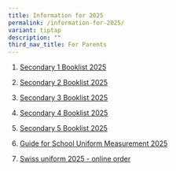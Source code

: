 ```yaml
---
title: Information for 2025
permalink: /information-for-2025/
variant: tiptap
description: ""
third_nav_title: For Parents
---
```

<ol data-tight="true" class="tight">
<li>
<p><a href="/files/SCSS_2025_Sec1_Booklist_v01Nov24.pdf" rel="noopener noreferrer nofollow" target="_blank">Secondary 1 Booklist 2025</a>
</p>
</li>
<li>
<p><a href="/files/Swiss_Cottage_Sec_2_Booklist_2025.pdf" rel="noopener noreferrer nofollow" target="_blank">Secondary 2 Booklist 2025</a>
</p>
</li>
<li>
<p><a href="/files/Swiss_Cottage_Sec_3_Booklist_2025.pdf" rel="noopener noreferrer nofollow" target="_blank">Secondary 3 Booklist 2025</a>
</p>
</li>
<li>
<p><a href="/files/Swiss_Cottage_Sec_4_Booklist_2025.pdf" rel="noopener noreferrer nofollow" target="_blank">Secondary 4 Booklist 2025</a>
</p>
</li>
<li>
<p><a href="/files/Swiss_Cottage_Sec_5_Booklist_2025.pdf" rel="noopener noreferrer nofollow" target="_blank">Secondary 5 Booklist 2025</a>
</p>
</li>
<li>
<p><a href="/files/Guide_For_School_Uniform_Measurement_2025.pdf" rel="noopener noreferrer nofollow" target="_blank">Guide for School Uniform Measurement 2025</a>
</p>
</li>
<li>
<p><a href="/files/Swiss_Uniform_2025.pdf" rel="noopener noreferrer nofollow" target="_blank">Swiss uniform 2025 - online order</a>
</p>
</li>
</ol>
<p></p>